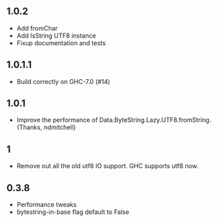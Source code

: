 1.0.2
-----
* Add fromChar
* Add IsString UTF8 instance
* Fixup documentation and tests

1.0.1.1
-----
* Build correctly on GHC-7.0 (#14)

1.0.1
-----
* Improve the performance of Data.ByteString.Lazy.UTF8.fromString. (Thanks, ndmitchell)

1
-----
* Remove out all the old utf8 IO support. GHC supports utf8 now.

0.3.8
-----
* Performance tweaks
* bytestring-in-base flag default to False
